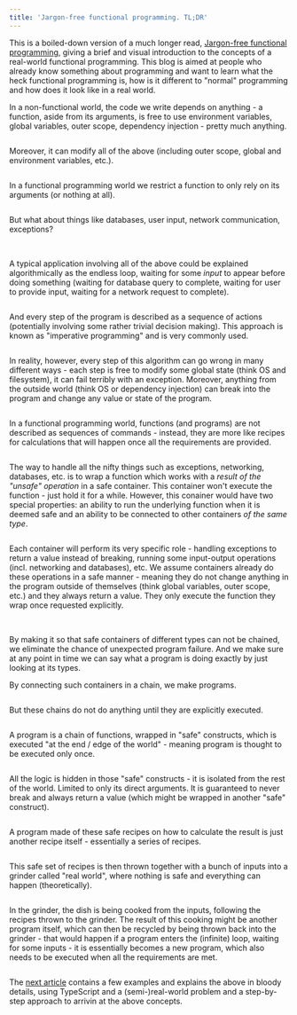 ```yaml
---
title: 'Jargon-free functional programming. TL;DR'
---
```


This is a boiled-down version of a much longer read, <a href="/blog2-ssr/2022/07/13/jargon-free-functional-programming.html">Jargon-free functional programming</a>,
giving a brief and visual introduction to the concepts of a real-world functional programming. This blog is aimed at people who already know something
about programming and want to learn what the heck functional programming is, how is it different to "normal" programming and how does it look like
in a real world.

In a non-functional world, the code we write depends on anything - a function, aside from its arguments, is free to use environment variables,
global variables, outer scope, dependency injection - pretty much anything.

<img data-src="/images/jargon-free-functional-programming/Functional programming 1 1.png" alt="" />

Moreover, it can modify all of the above (including outer scope, global and environment variables, etc.).

<img data-src="/images/jargon-free-functional-programming/Functional programming 1 2.1.png" alt="" />

In a functional programming world we restrict a function to only rely on its arguments (or nothing at all).

<img data-src="/images/jargon-free-functional-programming/Functional programming 1 4.png" alt="" />

But what about things like databases, user input, network communication, exceptions?

<img data-src="/images/jargon-free-functional-programming/Functional programming 1 5.png" alt="" />
<img data-src="/images/jargon-free-functional-programming/Functional programming 1 6.png" alt="" />
<img data-src="/images/jargon-free-functional-programming/Functional programming 1 7.png" alt="" />
<img data-src="/images/jargon-free-functional-programming/Functional programming 1 8.png" alt="" />

A typical application involving all of the above could be explained algorithmically as the endless loop, waiting for some _input_ to appear
before doing something (waiting for database query to complete, waiting for user to provide input, waiting for a network request to complete).

<img data-src="/images/jargon-free-functional-programming/Functional programming 1 9.png" alt="" />

And every step of the program is described as a sequence of actions (potentially involving some rather trivial decision making).
This approach is known as "imperative programming" and is very commonly used.

<img data-src="/images/jargon-free-functional-programming/Functional programming 1 10.png" alt="" />

In reality, however, every step of this algorithm can go wrong in many different ways - each step is free to modify some global state (think OS and filesystem),
it can fail terribly with an exception. Moreover, anything from the outside world (think OS or dependency injection) can break into the program and change any value
or state of the program.

<img data-src="/images/jargon-free-functional-programming/Functional programming 1 11.png" alt="" />

In a functional programming world, functions (and programs) are not described as sequences of commands - instead, they are more like recipes
for calculations that will happen once all the requirements are provided.

<img data-src="/images/jargon-free-functional-programming/Functional programming 1 12.png" alt="" />

The way to handle all the nifty things such as exceptions, networking, databases, etc. is to wrap a function which works with a _result of the "unsafe" operation_ in a
safe container. This container won't execute the function - just hold it for a while. However, this conainer would have two special properties: an ability to
run the underlying function when it is deemed safe and an ability to be connected to other containers _of the same type_.

<img data-src="/images/jargon-free-functional-programming/Functional programming 2 3.png" alt="" />

Each container will perform its very specific role - handling exceptions to return a value instead of breaking,
running some input-output operations (incl. networking and databases), etc. We assume containers already do these operations
in a safe manner - meaning they do not change anything in the program outside of themselves (think global variables, outer scope, etc.)
and they always return a value. They only execute the function they wrap once requested explicitly.

<img data-src="/images/jargon-free-functional-programming/Functional programming 2 4.png" alt="" />
<img data-src="/images/jargon-free-functional-programming/Functional programming 2 6.png" alt="" />

By making it so that safe containers of different types can not be chained, we eliminate the chance of unexpected program failure.
And we make sure at any point in time we can say what a program is doing exactly by just looking at its types.

By connecting such containers in a chain, we make programs.

<img data-src="/images/jargon-free-functional-programming/Functional programming 2 7.png" alt="" />

But these chains do not do anything until they are explicitly executed.

<img data-src="/images/jargon-free-functional-programming/Functional programming 2 8.png" alt="" />

A program is a chain of functions, wrapped in "safe" constructs, which is executed "at the end / edge of the world" - meaning program is thought to be executed only once.

<img data-src="/images/jargon-free-functional-programming/Functional programming 1 15.png" alt="" />

All the logic is hidden in those "safe" constructs - it is isolated from the rest of the world. Limited to only its direct arguments. It is guaranteed to never break and always
return a value (which might be wrapped in another "safe" construct).

<img data-src="/images/jargon-free-functional-programming/Functional programming 1 14.png" alt="" />

A program made of these safe recipes on how to calculate the result is just another recipe itself - essentially a series of recipes.

<img data-src="/images/jargon-free-functional-programming/Functional programming 1 20.png" alt="" />

This safe set of recipes is then thrown together with a bunch of inputs into a grinder called "real world", where nothing is safe and everything can happen (theoretically).

<img data-src="/images/jargon-free-functional-programming/Functional programming 1 17.png" alt="" />

In the grinder, the dish is being cooked from the inputs, following the recipes thrown to the grinder.
The result of this cooking might be another program itself, which can then be recycled by being thrown back into the grinder -
that would happen if a program enters the (infinite) loop, waiting for some inputs - it is essentially becomes a new program,
which also needs to be executed when all the requirements are met.

<img data-src="/images/jargon-free-functional-programming/Functional programming 1 18.png" alt="" />

The <a href="/2022/07/13/jargon-free-functional-programming.html">next article</a> contains a few examples and explains the above in bloody details,
using TypeScript and a (semi-)real-world problem and a step-by-step approach to arrivin at the above concepts.
